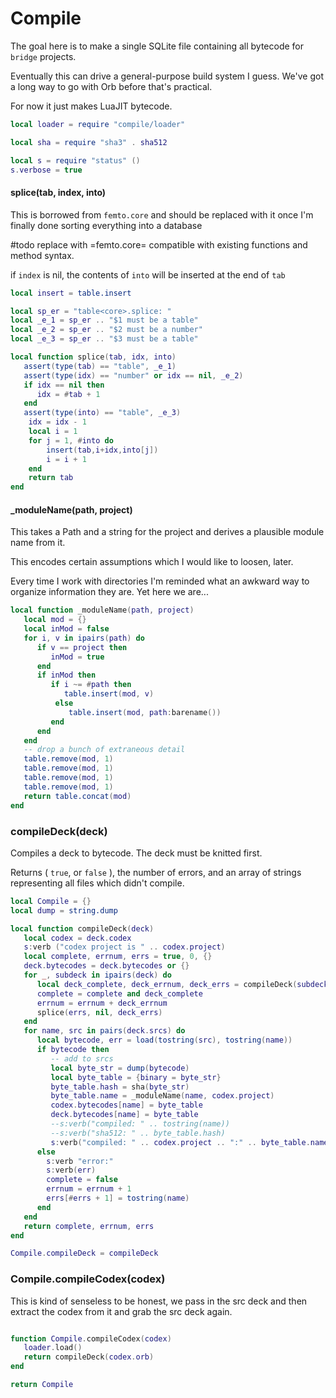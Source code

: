 # Compile


The goal here is to make a single SQLite file containing all bytecode for
``bridge`` projects.


Eventually this can drive a general-purpose build system I guess. We've got
a long way to go with Orb before that's practical.


For now it just makes LuaJIT bytecode.

```lua
local loader = require "compile/loader"

local sha = require "sha3" . sha512

local s = require "status" ()
s.verbose = true
```
#### splice(tab, index, into)

This is borrowed from ``femto.core`` and should be replaced with it once I'm
finally done sorting everything into a database

#todo replace with =femto.core=
compatible with existing functions and method syntax.


if ``index`` is nil, the contents of ``into`` will be inserted at the end of
``tab``

```lua
local insert = table.insert

local sp_er = "table<core>.splice: "
local _e_1 = sp_er .. "$1 must be a table"
local _e_2 = sp_er .. "$2 must be a number"
local _e_3 = sp_er .. "$3 must be a table"

local function splice(tab, idx, into)
   assert(type(tab) == "table", _e_1)
   assert(type(idx) == "number" or idx == nil, _e_2)
   if idx == nil then
      idx = #tab + 1
   end
   assert(type(into) == "table", _e_3)
    idx = idx - 1
    local i = 1
    for j = 1, #into do
        insert(tab,i+idx,into[j])
        i = i + 1
    end
    return tab
end
```
#### _moduleName(path, project)

This takes a Path and a string for the project and derives a plausible module
name from it.


This encodes certain assumptions which I would like to loosen, later.


Every time I work with directories I'm reminded what an awkward way to
organize information they are.  Yet here we are...


```lua
local function _moduleName(path, project)
   local mod = {}
   local inMod = false
   for i, v in ipairs(path) do
      if v == project then
         inMod = true
      end
      if inMod then
         if i ~= #path then
            table.insert(mod, v)
          else
             table.insert(mod, path:barename())
         end
      end
   end
   -- drop a bunch of extraneous detail
   table.remove(mod, 1)
   table.remove(mod, 1)
   table.remove(mod, 1)
   table.remove(mod, 1)
   return table.concat(mod)
end
```
### compileDeck(deck)

Compiles a deck to bytecode. The deck must be knitted first.


Returns ( ``true``, or ``false`` ), the number of errors, and an array of strings
representing all files which didn't compile.

```lua
local Compile = {}
local dump = string.dump

local function compileDeck(deck)
   local codex = deck.codex
   s:verb ("codex project is " .. codex.project)
   local complete, errnum, errs = true, 0, {}
   deck.bytecodes = deck.bytecodes or {}
   for _, subdeck in ipairs(deck) do
      local deck_complete, deck_errnum, deck_errs = compileDeck(subdeck)
      complete = complete and deck_complete
      errnum = errnum + deck_errnum
      splice(errs, nil, deck_errs)
   end
   for name, src in pairs(deck.srcs) do
      local bytecode, err = load(tostring(src), tostring(name))
      if bytecode then
         -- add to srcs
         local byte_str = dump(bytecode)
         local byte_table = {binary = byte_str}
         byte_table.hash = sha(byte_str)
         byte_table.name = _moduleName(name, codex.project)
         codex.bytecodes[name] = byte_table
         deck.bytecodes[name] = byte_table
         --s:verb("compiled: " .. tostring(name))
         --s:verb("sha512: " .. byte_table.hash)
         s:verb("compiled: " .. codex.project .. ":" .. byte_table.name)
      else
        s:verb "error:"
        s:verb(err)
        complete = false
        errnum = errnum + 1
        errs[#errs + 1] = tostring(name)
      end
   end
   return complete, errnum, errs
end

Compile.compileDeck = compileDeck
```
### Compile.compileCodex(codex)

This is kind of senseless to be honest, we pass in the src deck and then
extract the codex from it and grab the src deck again.

```lua

function Compile.compileCodex(codex)
   loader.load()
   return compileDeck(codex.orb)
end
```
```lua
return Compile
```

